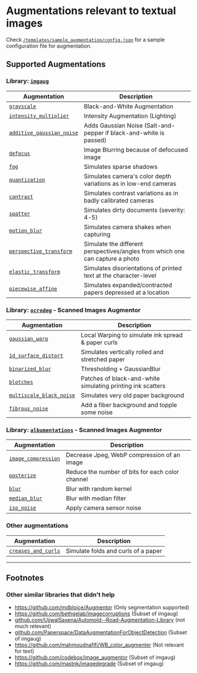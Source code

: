 # Augmentations relevant to textual images

Check [`/templates/sample_augmentation/config.json`](/templates/sample_augmentation/config.json) for a sample configuration file for augmentation.

## Supported Augmentations

### Library: [`imgaug`](https://github.com/aleju/imgaug#example-images)

|Augmentation|Description|
|------------|-----------|
|[`grayscale`](https://imgaug.readthedocs.io/en/latest/source/overview/color.html#grayscale)|Black-and-White Augmentation|
|[`intensity_multiplier`](https://imgaug.readthedocs.io/en/latest/source/overview/arithmetic.html#multiply)|Intensity Augmentation (Lighting)|
|[`additive_gaussian_noise`](https://imgaug.readthedocs.io/en/latest/source/overview/arithmetic.html#additivegaussiannoise)|Adds Gaussian Noise (Salt-and-pepper if black-and-white is passed)|
|[`defocus`](https://imgaug.readthedocs.io/en/latest/source/overview/imgcorruptlike.html#defocusblur)|Image Blurring because of defocused image|
|[`fog`](https://imgaug.readthedocs.io/en/latest/source/overview/imgcorruptlike.html#fog)|Simulates sparse shadows|
|[`quantization`](https://imgaug.readthedocs.io/en/latest/source/overview/color.html#kmeanscolorquantization)|Simulates camera's color depth variations as in low-end cameras|
|[`contrast`](https://imgaug.readthedocs.io/en/latest/source/overview/contrast.html#sigmoidcontrast)|Simulates contrast variations as in badly calibrated cameras|
|[`spatter`](https://imgaug.readthedocs.io/en/latest/source/overview/imgcorruptlike.html#spatter)|Simulates dirty documents (severity: 4-5)|
|[`motion_blur`](https://imgaug.readthedocs.io/en/latest/source/overview/blur.html#motionblur)|Simulates camera shakes when capturing|
|[`perspective_transform`](https://imgaug.readthedocs.io/en/latest/source/overview/geometric.html#perspectivetransform)|Simulate the different perspectives/angles from which one can capture a photo|
|[`elastic_transform`](https://github.com/bethgelab/imagecorruptions#imagecorruptions)|Simulates disorientations of printed text at the character-level|
|[`piecewise_affine`](https://imgaug.readthedocs.io/en/latest/source/overview/geometric.html#piecewiseaffine)|Simulates expanded/contracted papers depressed at a location

### Library: [`ocrodeg`](https://github.com/NVlabs/ocrodeg) - Scanned Images Augmentor

|Augmentation|Description|
|------------|-----------|
|[`gaussian_warp`](https://github.com/NVlabs/ocrodeg#random-distortions)|Local Warping to simulate ink spread & paper curls|
|[`1d_surface_distort`](https://github.com/NVlabs/ocrodeg#ruled-surface-distortions)|Simulates vertically rolled and stretched paper|
|[`binarized_blur`](https://github.com/NVlabs/ocrodeg#blur-thresholding-noise)|Thresholding + GaussianBlur|
|[`blotches`](https://github.com/NVlabs/ocrodeg#random-blobs)|Patches of black-and-white simulating printing ink scatters|
|[`multiscale_black_noise`](https://github.com/NVlabs/ocrodeg#foreground--background-selection)|Simulates very old paper background|
|[`fibrous_noise`](https://github.com/NVlabs/ocrodeg#fibrous-noise)|Add a fiber background and topple some noise

### Library: [`albumentations`](https://github.com/albumentations-team/albumentations) - Scanned Images Augmentor

|Augmentation|Description|
|------------|-----------|
|[`image_compression`](https://albumentations.readthedocs.io/en/latest/api/augmentations.html#albumentations.augmentations.transforms.ImageCompression)|Decrease Jpeg, WebP compression of an image|
|[`posterize`](https://albumentations.readthedocs.io/en/latest/api/augmentations.html#albumentations.augmentations.transforms.Posterize)|Reduce the number of bits for each color channel|
|[`blur`](https://albumentations.readthedocs.io/en/latest/api/augmentations.html#albumentations.augmentations.transforms.Blur)|Blur with random kernel|
|[`median_blur`](https://albumentations.readthedocs.io/en/latest/api/augmentations.html#albumentations.augmentations.transforms.MedianBlur)|Blur with median filter|
|[`iso_noise`](https://albumentations.readthedocs.io/en/latest/api/augmentations.html#albumentations.augmentations.transforms.ISONoise)|Apply camera sensor noise|

### Other augmentations

|Augmentation|Description|
|------------|-----------|
|[`creases_and_curls`](https://stackoverflow.com/questions/53907633/)|Simulate folds and curls of a paper|

<hr/>

## Footnotes

### Other similar libraries that didn't help

* https://github.com/mdbloice/Augmentor (Only segmentation supported)
* https://github.com/bethgelab/imagecorruptions (Subset of imgaug)
* [github.com/UjjwalSaxena/Automold--Road-Augmentation-Library](https://github.com/UjjwalSaxena/Automold--Road-Augmentation-Library) (not much relevant)
* [github.com/Paperspace/DataAugmentationForObjectDetection](https://github.com/Paperspace/DataAugmentationForObjectDetection) (Subset of imgaug)
* https://github.com/mahmoudnafifi/WB_color_augmenter (Not relevant for text)
* https://github.com/codebox/image_augmentor (Subset of imgaug)
* https://github.com/mastnk/imagedegrade (Subset of imgaug)
